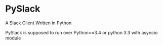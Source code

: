 # PySlack
A Slack Client Written in Python

PySlack is supposed to run over Python>=3.4 or python 3.3 with asyncio module
